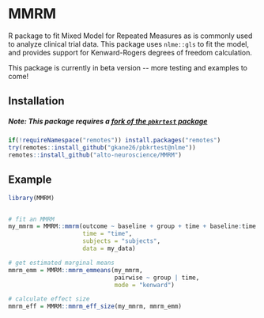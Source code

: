 
# MMRM

R package to fit Mixed Model for Repeated Measures as is commonly used
to analyze clinical trial data. This package uses `nlme::gls` to fit the model,
and provides support for Kenward-Rogers degrees of freedom calculation.

This package is currently in beta version -- more testing and examples to come!

## Installation

##### Note: This package requires a [fork of the `pbkrtest` package](https://github.com/gkane26/pbkrtest/tree/nlme)

``` r
if(!requireNamespace("remotes")) install.packages("remotes")
try(remotes::install_github("gkane26/pbkrtest@nlme"))
remotes::install_github("alto-neuroscience/MMRM")
```

## Example

``` r
library(MMRM)


# fit an MMRM
my_mmrm = MMRM::mmrm(outcome ~ baseline + group + time + baseline:time + group:time,
                     time = "time",
                     subjects = "subjects",
                     data = my_data)

# get estimated marginal means
mmrm_emm = MMRM::mmrm_emmeans(my_mmrm,
                              pairwise ~ group | time,
                              mode = "kenward")

# calculate effect size
mmrm_eff = MMRM::mmrm_eff_size(my_mmrm, mmrm_emm)
```

